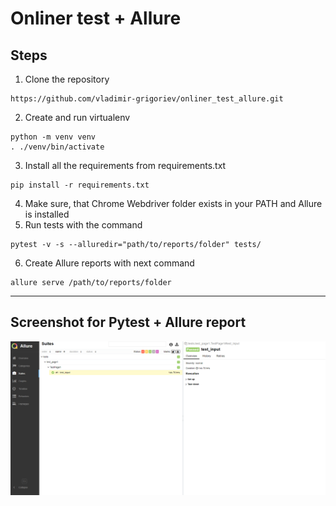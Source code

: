 # Onliner test + Allure
## Steps
1. Clone the repository

```
https://github.com/vladimir-grigoriev/onliner_test_allure.git
```
2. Create and run virtualenv
```
python -m venv venv
. ./venv/bin/activate
```
3. Install all the requirements from requirements.txt
```
pip install -r requirements.txt
```
4. Make sure, that Chrome Webdriver folder exists in your PATH and Allure is installed
5. Run tests with the command
```
pytest -v -s --alluredir="path/to/reports/folder" tests/
```
6. Create Allure reports with next command
```
allure serve /path/to/reports/folder
```
___

## Screenshot for Pytest + Allure report
![Test image1](imgs/allure_onliner.png)